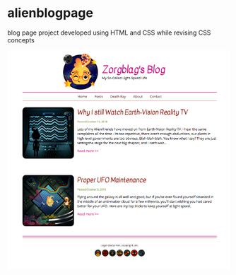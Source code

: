 # alienblogpage
blog page project developed using HTML and CSS while revising CSS concepts

![blog](blog.png)
